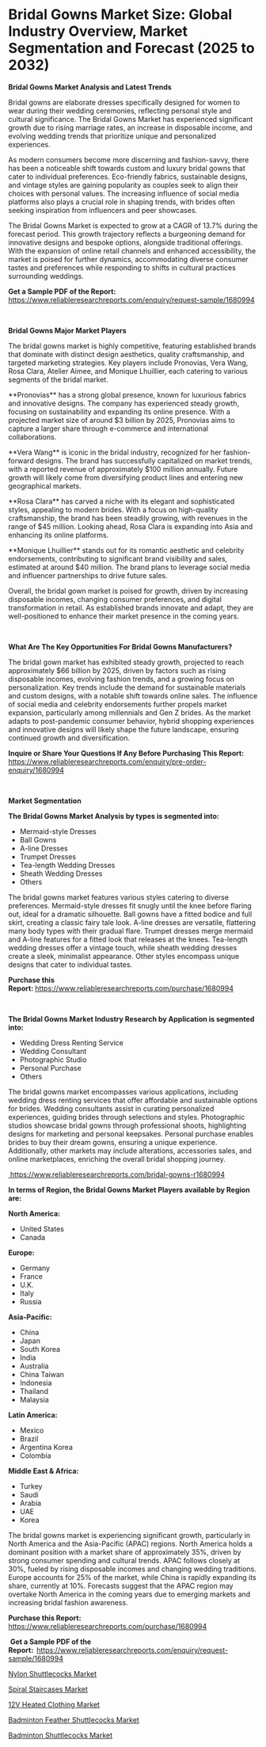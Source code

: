 <p><h1>Bridal Gowns Market Size: Global Industry Overview, Market Segmentation and Forecast (2025 to 2032)</h1></p><p><strong>Bridal Gowns Market Analysis and Latest Trends</strong></p>
<p><p>Bridal gowns are elaborate dresses specifically designed for women to wear during their wedding ceremonies, reflecting personal style and cultural significance. The Bridal Gowns Market has experienced significant growth due to rising marriage rates, an increase in disposable income, and evolving wedding trends that prioritize unique and personalized experiences. </p><p>As modern consumers become more discerning and fashion-savvy, there has been a noticeable shift towards custom and luxury bridal gowns that cater to individual preferences. Eco-friendly fabrics, sustainable designs, and vintage styles are gaining popularity as couples seek to align their choices with personal values. The increasing influence of social media platforms also plays a crucial role in shaping trends, with brides often seeking inspiration from influencers and peer showcases.</p><p>The Bridal Gowns Market is expected to grow at a CAGR of 13.7% during the forecast period. This growth trajectory reflects a burgeoning demand for innovative designs and bespoke options, alongside traditional offerings. With the expansion of online retail channels and enhanced accessibility, the market is poised for further dynamics, accommodating diverse consumer tastes and preferences while responding to shifts in cultural practices surrounding weddings.</p></p>
<p><strong>Get a Sample PDF of the Report:&nbsp;</strong> <a href="https://www.reliableresearchreports.com/enquiry/request-sample/1680994?utm_campaign=36&utm_medium=2&utm_source=Github&utm_content=ia&utm_term=06022025&utm_id=bridal-gowns">https://www.reliableresearchreports.com/enquiry/request-sample/1680994</a></p>
<p>&nbsp;</p>
<p><strong>Bridal Gowns Major Market Players</strong></p>
<p><p>The bridal gowns market is highly competitive, featuring established brands that dominate with distinct design aesthetics, quality craftsmanship, and targeted marketing strategies. Key players include Pronovias, Vera Wang, Rosa Clara, Atelier Aimee, and Monique Lhuillier, each catering to various segments of the bridal market.</p><p>**Pronovias** has a strong global presence, known for luxurious fabrics and innovative designs. The company has experienced steady growth, focusing on sustainability and expanding its online presence. With a projected market size of around $3 billion by 2025, Pronovias aims to capture a larger share through e-commerce and international collaborations.</p><p>**Vera Wang** is iconic in the bridal industry, recognized for her fashion-forward designs. The brand has successfully capitalized on market trends, with a reported revenue of approximately $100 million annually. Future growth will likely come from diversifying product lines and entering new geographical markets.</p><p>**Rosa Clara** has carved a niche with its elegant and sophisticated styles, appealing to modern brides. With a focus on high-quality craftsmanship, the brand has been steadily growing, with revenues in the range of $45 million. Looking ahead, Rosa Clara is expanding into Asia and enhancing its online platforms.</p><p>**Monique Lhuillier** stands out for its romantic aesthetic and celebrity endorsements, contributing to significant brand visibility and sales, estimated at around $40 million. The brand plans to leverage social media and influencer partnerships to drive future sales.</p><p>Overall, the bridal gown market is poised for growth, driven by increasing disposable incomes, changing consumer preferences, and digital transformation in retail. As established brands innovate and adapt, they are well-positioned to enhance their market presence in the coming years.</p></p>
<p>&nbsp;</p>
<p><strong>What Are The Key Opportunities For Bridal Gowns Manufacturers?</strong></p>
<p><p>The bridal gown market has exhibited steady growth, projected to reach approximately $66 billion by 2025, driven by factors such as rising disposable incomes, evolving fashion trends, and a growing focus on personalization. Key trends include the demand for sustainable materials and custom designs, with a notable shift towards online sales. The influence of social media and celebrity endorsements further propels market expansion, particularly among millennials and Gen Z brides. As the market adapts to post-pandemic consumer behavior, hybrid shopping experiences and innovative designs will likely shape the future landscape, ensuring continued growth and diversification.</p></p>
<p><strong>Inquire or Share Your Questions If Any Before Purchasing This Report:</strong> <a href="https://www.reliableresearchreports.com/enquiry/pre-order-enquiry/1680994?utm_campaign=36&utm_medium=2&utm_source=Github&utm_content=ia&utm_term=06022025&utm_id=bridal-gowns">https://www.reliableresearchreports.com/enquiry/pre-order-enquiry/1680994</a></p>
<p>&nbsp;</p>
<p><strong>Market Segmentation</strong></p>
<p><strong>The Bridal Gowns Market Analysis by types is segmented into:</strong></p>
<p><ul><li>Mermaid-style Dresses</li><li>Ball Gowns</li><li>A-line Dresses</li><li>Trumpet Dresses</li><li>Tea-length Wedding Dresses</li><li>Sheath Wedding Dresses</li><li>Others</li></ul></p>
<p><p>The bridal gowns market features various styles catering to diverse preferences. Mermaid-style dresses fit snugly until the knee before flaring out, ideal for a dramatic silhouette. Ball gowns have a fitted bodice and full skirt, creating a classic fairy tale look. A-line dresses are versatile, flattering many body types with their gradual flare. Trumpet dresses merge mermaid and A-line features for a fitted look that releases at the knees. Tea-length wedding dresses offer a vintage touch, while sheath wedding dresses create a sleek, minimalist appearance. Other styles encompass unique designs that cater to individual tastes.</p></p>
<p><strong>Purchase this Report:&nbsp;</strong><a href="https://www.reliableresearchreports.com/purchase/1680994?utm_campaign=36&utm_medium=2&utm_source=Github&utm_content=ia&utm_term=06022025&utm_id=bridal-gowns">https://www.reliableresearchreports.com/purchase/1680994</a></p>
<p>&nbsp;</p>
<p><strong>The Bridal Gowns Market Industry Research by Application is segmented into:</strong></p>
<p><ul><li>Wedding Dress Renting Service</li><li>Wedding Consultant</li><li>Photographic Studio</li><li>Personal Purchase</li><li>Others</li></ul></p>
<p><p>The bridal gowns market encompasses various applications, including wedding dress renting services that offer affordable and sustainable options for brides. Wedding consultants assist in curating personalized experiences, guiding brides through selections and styles. Photographic studios showcase bridal gowns through professional shoots, highlighting designs for marketing and personal keepsakes. Personal purchase enables brides to buy their dream gowns, ensuring a unique experience. Additionally, other markets may include alterations, accessories sales, and online marketplaces, enriching the overall bridal shopping journey.</p></p>
<p><a href="https://www.reliableresearchreports.com/bridal-gowns-r1680994?utm_campaign=36&utm_medium=2&utm_source=Github&utm_content=ia&utm_term=06022025&utm_id=bridal-gowns">&nbsp;https://www.reliableresearchreports.com/bridal-gowns-r1680994</a></p>
<p><strong>In terms of Region, the Bridal Gowns Market Players available by Region are:</strong></p>
<p>
    <p> <strong> North America: </strong>
        <ul>
            <li>United States</li>
            <li>Canada</li>
        </ul>
        </p> 
    <p> <strong> Europe: </strong>
        <ul>
            <li>Germany</li>
            <li>France</li>
            <li>U.K.</li>
            <li>Italy</li>
            <li>Russia</li>
        </ul>
        </p> 
    <p> <strong> Asia-Pacific: </strong>
        <ul>
            <li>China</li>
            <li>Japan</li>
            <li>South Korea</li>
            <li>India</li>
            <li>Australia</li>
            <li>China Taiwan</li>
            <li>Indonesia</li>
            <li>Thailand</li>
            <li>Malaysia</li>
        </ul>
        </p> 
    <p> <strong> Latin America: </strong>
        <ul>
            <li>Mexico</li>
            <li>Brazil</li>
            <li>Argentina Korea</li>
            <li>Colombia</li>
        </ul>
        </p> 
    <p> <strong> Middle East & Africa: </strong>
        <ul>
            <li>Turkey</li>
            <li>Saudi</li>
            <li>Arabia</li>
            <li>UAE</li>
            <li>Korea</li>
        </ul>
    </p>
    </p>
<p><p>The bridal gowns market is experiencing significant growth, particularly in North America and the Asia-Pacific (APAC) regions. North America holds a dominant position with a market share of approximately 35%, driven by strong consumer spending and cultural trends. APAC follows closely at 30%, fueled by rising disposable incomes and changing wedding traditions. Europe accounts for 25% of the market, while China is rapidly expanding its share, currently at 10%. Forecasts suggest that the APAC region may overtake North America in the coming years due to emerging markets and increasing bridal fashion awareness.</p></p>
<p><strong>Purchase this Report: </strong><a href="https://www.reliableresearchreports.com/purchase/1680994?utm_campaign=36&utm_medium=2&utm_source=Github&utm_content=ia&utm_term=06022025&utm_id=bridal-gowns">https://www.reliableresearchreports.com/purchase/1680994</a></p>
<p>&nbsp;<strong>Get a Sample PDF of the Report:&nbsp;&nbsp;</strong><a href="https://www.reliableresearchreports.com/enquiry/request-sample/1680994?utm_campaign=36&utm_medium=2&utm_source=Github&utm_content=ia&utm_term=06022025&utm_id=bridal-gowns">https://www.reliableresearchreports.com/enquiry/request-sample/1680994</a></p>
<p><strong></strong></p>
<p><p><a href="https://github.com/pelahotayabe/Market-Research-Report-List-1/blob/main/nylon-shuttlecocks-market.md?utm_campaign=36&utm_medium=2&utm_source=Github&utm_content=ia&utm_term=06022025&utm_id=bridal-gowns">Nylon Shuttlecocks Market</a></p><p><a href="https://github.com/raeezkenedz/Market-Research-Report-List-1/blob/main/spiral-staircases-market.md?utm_campaign=36&utm_medium=2&utm_source=Github&utm_content=ia&utm_term=06022025&utm_id=bridal-gowns">Spiral Staircases Market</a></p><p><a href="https://github.com/elitasvimal/Market-Research-Report-List-1/blob/main/12v-heated-clothing-market.md?utm_campaign=36&utm_medium=2&utm_source=Github&utm_content=ia&utm_term=06022025&utm_id=bridal-gowns">12V Heated Clothing Market</a></p><p><a href="https://github.com/dierdrecrichton210/Market-Research-Report-List-1/blob/main/badminton-feather-shuttlecocks-market.md?utm_campaign=36&utm_medium=2&utm_source=Github&utm_content=ia&utm_term=06022025&utm_id=bridal-gowns">Badminton Feather Shuttlecocks Market</a></p><p><a href="https://github.com/cheryjhonson/Market-Research-Report-List-1/blob/main/badminton-shuttlecocks-market.md?utm_campaign=36&utm_medium=2&utm_source=Github&utm_content=ia&utm_term=06022025&utm_id=bridal-gowns">Badminton Shuttlecocks Market</a></p></p>